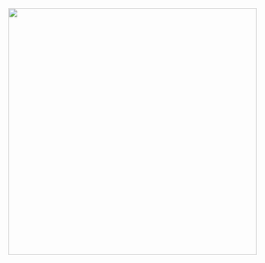<img src="https://media.giphy.com/media/tkaDAjbZUmoH1a1Z2R/giphy.gif)https://media.giphy.com/media/tkaDAjbZUmoH1a1Z2R/giphy.gif" style="width:100%;height:500px;object-fit:cover"/>
